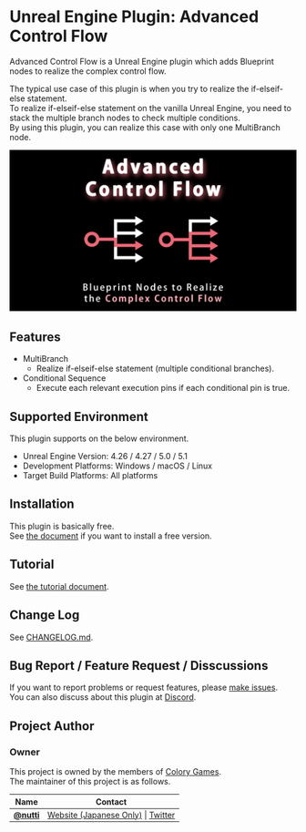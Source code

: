 # Unreal Engine Plugin: Advanced Control Flow

Advanced Control Flow is a Unreal Engine plugin which adds Blueprint nodes to realize the complex control flow.

The typical use case of this plugin is when you try to realize the if-elseif-else statement.  
To realize if-elseif-else statement on the vanilla Unreal Engine, you need to stack the multiple branch nodes to check multiple conditions.  
By using this plugin, you can realize this case with only one MultiBranch node.

![](docs/images/thumbnail/advanced_control_flow.png)

## Features

* MultiBranch
  * Realize if-elseif-else statement (multiple conditional branches).
* Conditional Sequence
  * Execute each relevant execution pins if each conditional pin is true.

## Supported Environment

This plugin supports on the below environment.

* Unreal Engine Version: 4.26 / 4.27 / 5.0 / 5.1
* Development Platforms: Windows / macOS / Linux
* Target Build Platforms: All platforms

## Installation

This plugin is basically free.  
See [the document](docs/installation.md) if you want to install a free version.

## Tutorial

See [the tutorial document](docs/tutorial.md).

## Change Log

See [CHANGELOG.md](CHANGELOG.md).

## Bug Report / Feature Request / Disscussions

If you want to report problems or request features, please [make issues](https://github.com/colory-games/UEPlugin-AdvancedControlFlow/issues).  
You can also discuss about this plugin at [Discord](https://discord.gg/Tg9A5JxR).

## Project Author

### Owner

This project is owned by the members of [Colory Games](https://colory-games.net/).  
The maintainer of this project is as follows.

|Name|Contact|
|---|---|
|[**@nutti**](https://github.com/nutti)|[Website (Japanese Only)](https://colorful-pico.net/) \| [Twitter](https://twitter.com/nutti__)|
